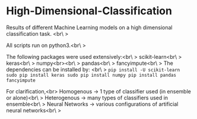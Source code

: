 # High-Dimensional-Classification
Results of different Machine Learning models on a high dimensional classification task. <br\ >

All scripts run on python3.<br\ >

The following packages were used extensively:<br\ >
scikit-learn<br\ >
keras<br\ >
numpy<br\><br\ >
pandas<br\ >
fancyimpute<br\ >
The dependencies can be installed by: <br\ >
`pip install -U scikit-learn
sudo pip install keras
sudo pip install numpy
pip install pandas fancyimpute`

For clarification,<br\>
Homogenous -> 1 type of classifier used (in ensemble or alone)<br\ >
Heterogenous -> many types of classifiers used in ensemble<br\ >
Neural Networks -> various configurations of artificial neural networks<br\ >
